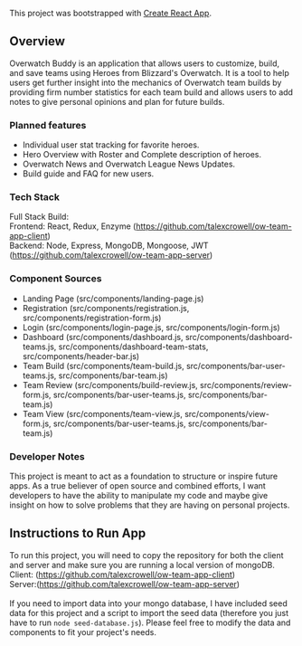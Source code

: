 This project was bootstrapped with [Create React App](https://github.com/facebook/create-react-app).

## Overview

Overwatch Buddy is an application that allows users to customize, build, and save teams using Heroes from Blizzard's Overwatch. It is a tool to help users get further insight into the mechanics of Overwatch team builds by providing firm number statistics for each team build and allows users to add notes to give personal opinions and plan for future builds. 


### Planned features
- Individual user stat tracking for favorite heroes. <br>
- Hero Overview with Roster and Complete description of heroes. <br>
- Overwatch News and Overwatch League News Updates.<br>
- Build guide and FAQ for new users. <br>

### Tech Stack
Full Stack Build: <br>
Frontend: React, Redux, Enzyme (https://github.com/talexcrowell/ow-team-app-client) <br>
Backend: Node, Express, MongoDB, Mongoose, JWT (https://github.com/talexcrowell/ow-team-app-server) <br>

### Component Sources
- Landing Page (src/components/landing-page.js)
- Registration (src/components/registration.js, src/components/registration-form.js)
- Login (src/components/login-page.js, src/components/login-form.js)
- Dashboard (src/components/dashboard.js, src/components/dashboard-teams.js, src/components/dashboard-team-stats, src/components/header-bar.js)
- Team Build (src/components/team-build.js, src/components/bar-user-teams.js, src/components/bar-team.js)
- Team Review (src/components/build-review.js, src/components/review-form.js, src/components/bar-user-teams.js, src/components/bar-team.js)
- Team View (src/components/team-view.js, src/components/view-form.js, src/components/bar-user-teams.js, src/components/bar-team.js)

### Developer Notes
This project is meant to act as a foundation to structure or inspire future apps. As a true believer of open source and combined efforts, I want developers to have the ability to manipulate my code and maybe give insight on how to solve problems that they are having on personal projects. 

## Instructions to Run App
To run this project, you will need to copy the repository for both the client and server and make sure you are running a local version of mongoDB.<br>
Client: (https://github.com/talexcrowell/ow-team-app-client) <br>
Server:(https://github.com/talexcrowell/ow-team-app-server) <br>
<br>
If you need to import data into your mongo database, I have included seed data for this project and a script to import the seed data (therefore you just have to run ```node seed-database.js```). Please feel free to modify the data and components to fit your project's needs.
